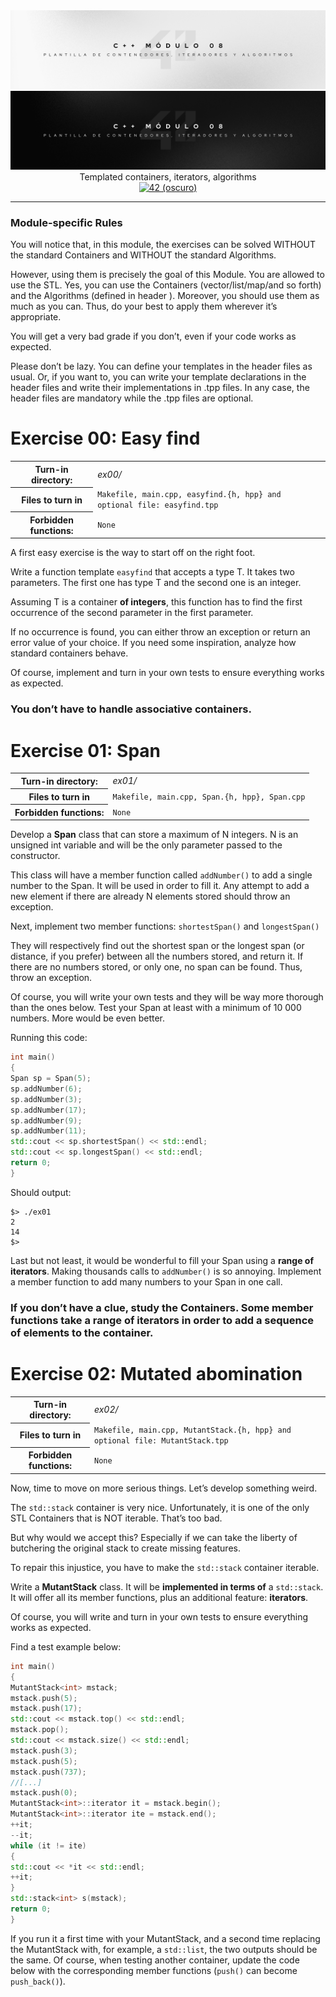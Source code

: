 <div align="center">
    <img src="https://github.com/15Galan/42_project-readmes/blob/master/banners/cursus/projects/cpp_module08-light.png?raw=true#gh-light-mode-only" alt="Banner (claro)" />
    <img src="https://github.com/15Galan/42_project-readmes/blob/master/banners/cursus/projects/cpp_module08-dark.png?raw=true#gh-dark-mode-only" alt="Banner (oscuro)" />
    <br>
   	Templated containers, iterators, algorithms
    <br>
    <a href='https://profile.intra.42.fr/users/alvega-g' target="_blank">
        <img alt='42 (oscuro)' src='https://img.shields.io/badge/Málaga-black?style=flat&logo=42&logoColor=white'/>
    </a>
</div>

---

### Module-specific Rules

You will notice that, in this module, the exercises can be solved WITHOUT the standard Containers and WITHOUT the standard Algorithms. 

However, using them is precisely the goal of this Module. You are allowed to use the STL. Yes, you can use the Containers (vector/list/map/and so forth) and the Algorithms (defined in header <algorithm>). Moreover, you should use them as much as you can. Thus, do your best to apply them wherever it’s appropriate. 

You will get a very bad grade if you don’t, even if your code works as expected. 

Please don’t be lazy. You can define your templates in the header files as usual. Or, if you want to, you can write your template declarations in the header files and write their implementations in .tpp files. In any case, the header files are mandatory while the .tpp files are optional.

# Exercise 00: Easy find

<table>
<tr>
	<th>Turn-in directory:</th> 
	<td><i>ex00/</i></td>
</tr>
  <tr>
    <th>Files to turn in</th>
    <td><code>Makefile, main.cpp, easyfind.{h, hpp} and optional file: easyfind.tpp</code></td>
  </tr>
  <tr>
    <th>Forbidden functions:</th>
    <td><code>None</code></td>
  </tr>
</table>


A first easy exercise is the way to start off on the right foot.

Write a function template `easyfind` that accepts a type T. It takes two parameters.
The first one has type T and the second one is an integer.

Assuming T is a container __of integers__, this function has to find the first occurrence
of the second parameter in the first parameter.

If no occurrence is found, you can either throw an exception or return an error value
of your choice. If you need some inspiration, analyze how standard containers behave.

Of course, implement and turn in your own tests to ensure everything works as expected.

### You don’t have to handle associative containers.

# Exercise 01: Span

<table>
<tr>
	<th>Turn-in directory:</th> 
	<td><i>ex01/</i></td>
</tr>
  <tr>
    <th>Files to turn in</th>
    <td><code>Makefile, main.cpp, Span.{h, hpp}, Span.cpp</code></td>
  </tr>
  <tr>
    <th>Forbidden functions:</th>
    <td><code>None</code></td>
  </tr>
</table>

Develop a __Span__ class that can store a maximum of N integers. N is an unsigned int
variable and will be the only parameter passed to the constructor.

This class will have a member function called `addNumber()` to add a single number
to the Span. It will be used in order to fill it. Any attempt to add a new element if there
are already N elements stored should throw an exception.

Next, implement two member functions: `shortestSpan()` and `longestSpan()`

They will respectively find out the shortest span or the longest span (or distance, if
you prefer) between all the numbers stored, and return it. If there are no numbers stored,
or only one, no span can be found. Thus, throw an exception.

Of course, you will write your own tests and they will be way more thorough than the
ones below. Test your Span at least with a minimum of 10 000 numbers. More would be
even better.

Running this code:

```cpp
int main()
{
Span sp = Span(5);
sp.addNumber(6);
sp.addNumber(3);
sp.addNumber(17);
sp.addNumber(9);
sp.addNumber(11);
std::cout << sp.shortestSpan() << std::endl;
std::cout << sp.longestSpan() << std::endl;
return 0;
}
```

Should output:

```shell
$> ./ex01
2
14
$>
```

Last but not least, it would be wonderful to fill your Span using a __range of iterators__.
Making thousands calls to `addNumber()` is so annoying. Implement a member function
to add many numbers to your Span in one call.

### If you don’t have a clue, study the Containers. Some member functions take a range of iterators in order to add a sequence of elements to the container.

# Exercise 02: Mutated abomination

<table>
<tr>
	<th>Turn-in directory:</th> 
	<td><i>ex02/</i></td>
</tr>
  <tr>
    <th>Files to turn in</th>
    <td><code>Makefile, main.cpp, MutantStack.{h, hpp} and optional file: MutantStack.tpp</code></td>
  </tr>
  <tr>
    <th>Forbidden functions:</th>
    <td><code>None</code></td>
  </tr>
</table>

Now, time to move on more serious things. Let’s develop something weird.

The `std::stack` container is very nice. Unfortunately, it is one of the only STL Containers that is NOT iterable. That’s too bad.

But why would we accept this? Especially if we can take the liberty of butchering the
original stack to create missing features.

To repair this injustice, you have to make the `std::stack` container iterable.

Write a __MutantStack__ class. It will be __implemented in terms of__ a `std::stack`.
It will offer all its member functions, plus an additional feature: __iterators__.

Of course, you will write and turn in your own tests to ensure everything works as
expected.

Find a test example below:

```cpp
int main()
{
MutantStack<int> mstack;
mstack.push(5);
mstack.push(17);
std::cout << mstack.top() << std::endl;
mstack.pop();
std::cout << mstack.size() << std::endl;
mstack.push(3);
mstack.push(5);
mstack.push(737);
//[...]
mstack.push(0);
MutantStack<int>::iterator it = mstack.begin();
MutantStack<int>::iterator ite = mstack.end();
++it;
--it;
while (it != ite)
{
std::cout << *it << std::endl;
++it;
}
std::stack<int> s(mstack);
return 0;
}
```

If you run it a first time with your MutantStack, and a second time replacing the MutantStack with, for example, a `std::list`, the two outputs should be the same. Of course, when testing another container, update the code below with the corresponding member functions (`push()` can become `push_back()`).